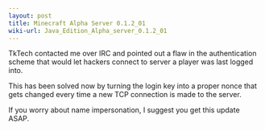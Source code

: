 ```yaml
---
layout: post
title: Minecraft Alpha Server 0.1.2_01
wiki-url: Java_Edition_Alpha_server_0.1.2_01
---
```


TkTech contacted me over IRC and pointed out a flaw in the authentication scheme
that would let hackers connect to server a player was last logged into.

This has been solved now by turning the login key into a proper nonce
that gets changed every time a new TCP connection is made to the server.

If you worry about name impersonation, I suggest you get this update ASAP.
